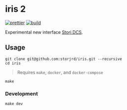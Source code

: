 # iris 2

[![prettier](https://github.com/storjrd/iris/actions/workflows/prettier.yml/badge.svg)](https://github.com/storjrd/iris/actions/workflows/prettier.yml)
[![build](https://github.com/storjrd/iris/actions/workflows/build.yml/badge.svg)](https://github.com/storjrd/iris/actions/workflows/build.yml)

Experimental new interface [Storj DCS](https://www.storj.io/).

## Usage

```
git clone git@github.com:storjrd/iris.git --recursive
cd iris
```

> Requires `make`, `docker`, and `docker-compose`

```
make
```

### Development

```
make dev
```
